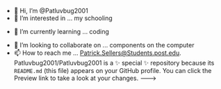 - 👋 Hi, I’m @Patluvbug2001
- 👀 I’m interested in ... my schooling<P>
- 🌱 I’m currently learning ... coding </P>
- 💞️ I’m looking to collaborate on ... components on the computer</E>
- 📫 How to reach me ... Patrick.Sellers@Students.post.edu<E>.
Patluvbug2001/Patluvbug2001 is a ✨ special ✨ repository because its `README.md` (this file) appears on your GitHub profile.
You can click the Preview link to take a look at your changes.
--->
